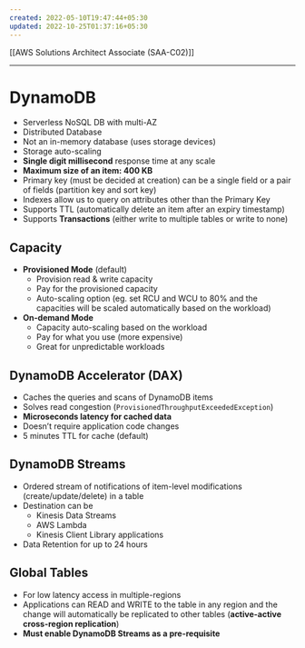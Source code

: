 ```yaml
---
created: 2022-05-10T19:47:44+05:30
updated: 2022-10-25T01:37:16+05:30
---
```

[[AWS Solutions Architect Associate (SAA-C02)]]

---
# DynamoDB
- Serverless NoSQL DB with multi-AZ
- Distributed Database
- Not an in-memory database (uses storage devices)
- Storage auto-scaling
- **Single digit millisecond** response time at any scale
- **Maximum size of an item: 400 KB**
- Primary key (must be decided at creation) can be a single field or a pair of fields (partition key and sort key)
- Indexes allow us to query on attributes other than the Primary Key
- Supports TTL (automatically delete an item after an expiry timestamp)
- Supports **Transactions** (either write to multiple tables or write to none)

## Capacity
- **Provisioned Mode** (default)
	- Provision read & write capacity
	- Pay for the provisioned capacity
	- Auto-scaling option (eg. set RCU and WCU to 80% and the capacities will be scaled automatically based on the workload)
- **On-demand Mode**
	-  Capacity auto-scaling based on the workload
	-  Pay for what you use (more expensive)
	-  Great for unpredictable workloads

## DynamoDB Accelerator (DAX)
-   Caches the queries and scans of DynamoDB items
-   Solves read congestion (`ProvisionedThroughputExceededException`)
-   **Microseconds latency for cached data**
-   Doesn’t require application code changes
-   5 minutes TTL for cache (default)

## DynamoDB Streams
- Ordered stream of notifications of item-level modifications (create/update/delete) in a table
- Destination can be
    -   Kinesis Data Streams
    -   AWS Lambda
    -   Kinesis Client Library applications
-   Data Retention for up to 24 hours

## Global Tables
-   For low latency access in multiple-regions
-   Applications can READ and WRITE to the table in any region and the change will automatically be replicated to other tables (**active-active cross-region replication**)
-   **Must enable DynamoDB Streams as a pre-requisite**